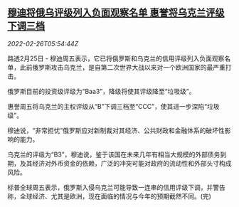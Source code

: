 <!--1645855262000-->
[穆迪将俄乌评级列入负面观察名单 惠誉将乌克兰评级下调三档](https://cn.reuters.com/article/moodys-russia-ukraine-aaa-watch-list-022-idCNKBS2KV07D)
------

<div><i>2022-02-26T05:54:44Z</i></div><p>路透2月25日 - 穆迪周五表示，它已将俄罗斯和乌克兰的信用评级列入负面观察名单，此前俄罗斯攻击乌克兰，是自第二次世界大战以来对一个欧洲国家的最严重打击。</p><p>俄罗斯目前的投资级评级为“Baa3”，降级将使其评级降至“垃圾级”。</p><p>惠誉周五将乌克兰的主权评级从“B”下调三档至“CCC”，使其进一步深陷“垃圾级”。</p><p>穆迪说，“非常担忧”俄罗斯应对新制裁对其经济、公共财政和金融体系的破坏性影响的能力。</p><p>乌克兰的评级为“B3”，穆迪说，鉴于该国在未来几年有相当大规模的外部债务到期，及其经济对外币资金的依赖，广泛的冲突可能对政府的流动性和外部头寸构成风险。</p><p>标普全球周五表示，俄罗斯入侵乌克兰可能导致一连串的信用评级下调，并警告称，全球经济、尤其是欧洲，现在面临的情况与今年的预期截然不同。(完)</p>
